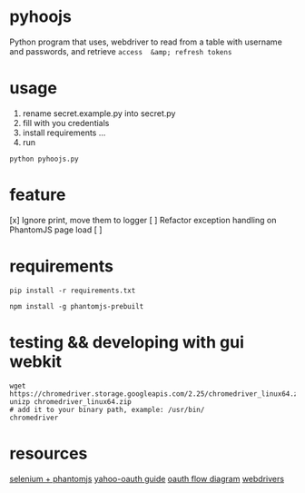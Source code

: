 # pyhoojs
Python program that uses, webdriver to read from a table with username and passwords, and retrieve `access  &amp; refresh tokens`



# usage

1. rename secret.example.py into secret.py
2. fill with you credentials
3. install requirements ...
4. run
```
python pyhoojs.py
```






# feature

 [x] Ignore print, move them to logger
 [ ] Refactor exception handling on PhantomJS page load
 [ ] 


# requirements

```
pip install -r requirements.txt

npm install -g phantomjs-prebuilt
```


# testing && developing with gui webkit


```
wget https://chromedriver.storage.googleapis.com/2.25/chromedriver_linux64.zip
unizp chromedriver_linux64.zip
# add it to your binary path, example: /usr/bin/
chromedriver

```


# resources

[selenium + phantomjs](https://realpython.com/blog/python/headless-selenium-testing-with-python-and-phantomjs/)
[yahoo-oauth guide](https://developer.yahoo.com/oauth2/guide/)
[oauth flow diagram](https://s.yimg.com/oo/cms/products/oauth2/flows_authcode/images/yahoo_auth_flow_04974dd18.png)
[webdrivers](https://chromedriver.storage.googleapis.com/index.html?path=2.25/)

